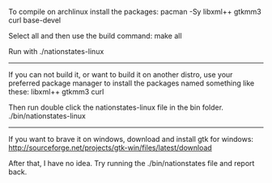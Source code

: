 To compile on archlinux install the packages:
	pacman -Sy libxml++ gtkmm3 curl base-devel

Select all and then use the build command:
	make all

Run with 
	./nationstates-linux

----

If you can not build it, or want to build it on another distro, use your preferred package manager to install the packages named something like these:
	libxml++ gtkmm3 curl

Then run double click the nationstates-linux file in the bin folder.
	./bin/nationstates-linux

----

If you want to brave it on windows, download and install gtk for windows:
	http://sourceforge.net/projects/gtk-win/files/latest/download

After that, I have no idea. Try running the ./bin/nationstates file and report back.

